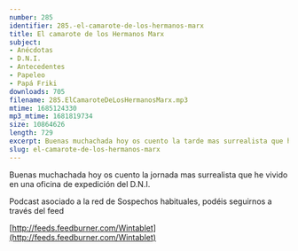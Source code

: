 ```yaml
---
number: 285
identifier: 285.-el-camarote-de-los-hermanos-marx
title: El camarote de los Hermanos Marx
subject:
- Anécdotas
- D.N.I.
- Antecedentes
- Papeleo
- Papá Friki
downloads: 705
filename: 285.ElCamaroteDeLosHermanosMarx.mp3
mtime: 1685124330
mp3_mtime: 1681819734
size: 10864626
length: 729
excerpt: Buenas muchachada hoy os cuento la tarde mas surrealista que he vivido en una oficina de expedición del DNI
slug: el-camarote-de-los-hermanos-marx
---
```

Buenas muchachada hoy os cuento la jornada mas surrealista que he vivido en una oficina de expedición del D.N.I.

Podcast asociado a la red de Sospechos habituales, podéis seguirnos a través del feed

[http://feeds.feedburner.com/Wintablet](http://feeds.feedburner.com/Wintablet)